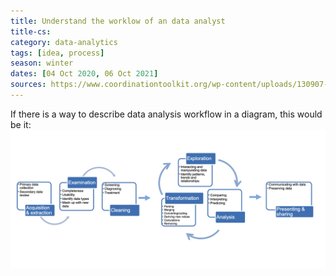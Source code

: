 ```yaml
---
title: Understand the worklow of an data analyst
title-cs: 
category: data-analytics
tags: [idea, process]
season: winter
dates: [04 Oct 2020, 06 Oct 2021]
sources: https://www.coordinationtoolkit.org/wp-content/uploads/130907-Data-flow.pdf
---
```


If there is a way to describe data analysis workflow in a diagram, this would be it:
![](../../assets/files/data-analysis-workflow.png)

